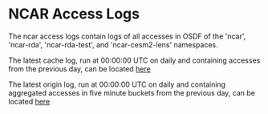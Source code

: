 # NCAR Access Logs

The ncar access logs contain logs of all accesses in OSDF of the 'ncar', 'ncar-rda', 'ncar-rda-test', and 'ncar-cesm2-lens' namespaces.

The latest cache log, run at 00:00:00 UTC on daily and containing accesses from the previous day, can be located [here](https://pelicanplatform.github.io/pelican-access-logs/ncar-access-log/latest-cache.log.xz)


The latest origin log, run at 00:00:00 UTC on daily and containing aggregated accesses in five minute buckets from the previous day, can be located [here](https://pelicanplatform.github.io/pelican-access-logs/ncar-access-log/latest-origin.log.xz)
